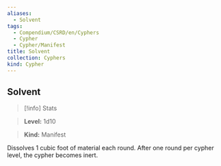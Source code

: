 ```yaml
---
aliases:
  - Solvent
tags:
  - Compendium/CSRD/en/Cyphers
  - Cypher
  - Cypher/Manifest
title: Solvent
collection: Cyphers
kind: Cypher
---
```

## Solvent    
>[!info] Stats    
> **Level:** 1d10    
> **Kind:** Manifest  
    
Dissolves 1 cubic foot of material each round. After one round per cypher level, the cypher becomes inert.